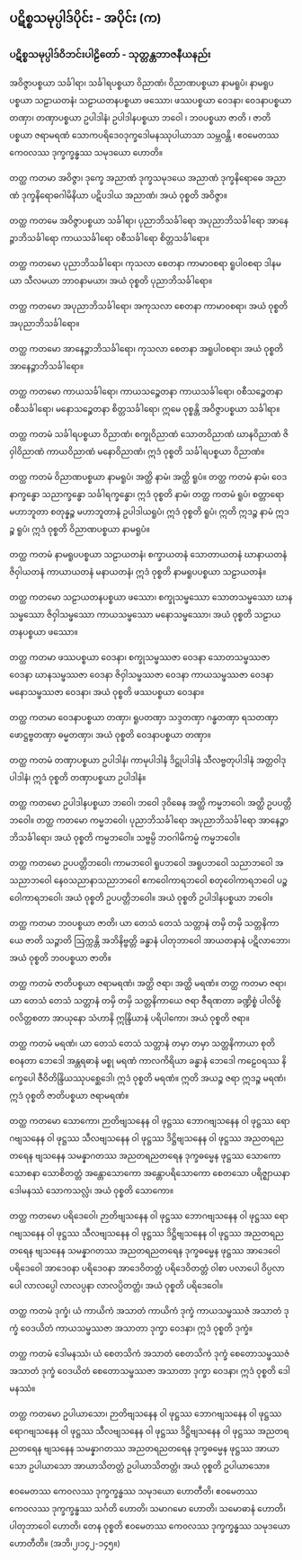 ## ပဋိစ္စသမုပ္ပါဒ်ပိုင်း - အပိုင်း (က)

### ပဋိစ္စသမုပ္ပါဒ်ဝိဘင်းပါဠိတော် - သုတ္တန္တဘာဇနီယနည်း

အဝိဇ္ဇာပစ္စယာ သင်္ခါရာ၊ သင်္ခါရပစ္စယာ ဝိညာဏံ၊ ဝိညာဏပစ္စယာ နာမရူပံ၊ နာမရူပပစ္စယာ သဠာယတနံ၊ သဠာယတနပစ္စယာ ဖဿော၊ ဖဿပစ္စယာ ဝေဒနာ၊ ဝေဒနာပစ္စယာ တဏှာ၊ တဏှာပစ္စယာ ဥပါဒါနံ၊ ဥပါဒါနပစ္စယာ ဘဝေါ ၊ ဘ၀ပစ္စယာ ဇာတိ ၊ ဇာတိပစ္စယာ ဇရာမရဏံ သောကပရိဒေ၀ဒုက္ခဒေါမနဿုပါယာသာ သမ္ဘဝန္တိ ၊ ဧ၀မေတဿ ကေ၀လဿ ဒုက္ခက္ခန္ဓဿ သမုဒယော ဟောတိ။

တတ္ထ ကတမာ အဝိဇ္ဇာ၊ ဒုက္ခေ အညာဏံ ဒုက္ခသမုဒယေ အညာဏံ ဒုက္ခနိရောဓေ အညာဏံ ဒုက္ခနိရောဓဂါမိနိယာ ပဋိပဒါယ အညာဏံ၊ အယံ ဝုစ္စတိ အဝိဇ္ဇာ။

တတ္ထ ကတမေ အဝိဇ္ဇာပစ္စယာ သင်္ခါရာ၊ ပုညာဘိသင်္ခါရော အပုညာဘိသင်္ခါရော အာနေဉ္ဇာဘိသင်္ခါရော ကာယသင်္ခါရော ၀စီသင်္ခါရော စိတ္တသင်္ခါရော။

တတ္ထ ကတမော ပုညာဘိသင်္ခါရော၊ ကုသလာ စေတနာ ကာမာ၀စရာ ရူပါ၀စရာ ဒါနမယာ သီလမယာ ဘာ၀နာမယာ၊ အယံ ဝုစ္စတိ  ပုညာဘိသင်္ခါရော။

တတ္ထ ကတမော အပုညာဘိသင်္ခါရော၊ အကုသလာ စေတနာ ကာမာ၀စရာ၊ အယံ ဝုစ္စတိ အပုညာဘိသင်္ခါရော။

တတ္ထ ကတမော အာနေဉ္ဇာဘိသင်္ခါရော၊ ကုသလာ စေတနာ အရူပါ၀စရာ၊ အယံ ဝုစ္စတိ အာနေဉ္ဇာဘိသင်္ခါရော။

တတ္ထ ကတမော ကာယသင်္ခါရော၊ ကာယသဉ္စေတနာ ကာယသင်္ခါရော၊ ၀စီသဉ္စေတနာ ၀စီသင်္ခါရော၊ မနောသဉ္စေတနာ စိတ္တသင်္ခါရော၊ ဣမေ ဝုစ္စန္တိ အဝိဇ္ဇာပစ္စယာ သင်္ခါရာ။

တတ္ထ ကတမံ သင်္ခါရပစ္စယာ ဝိညာဏံ၊ စက္ခုဝိညာဏံ သောတဝိညာဏံ ဃာနဝိညာဏံ ဇိဝှါဝိညာဏံ ကာယဝိညာဏံ မနောဝိညာဏံ၊ ဣဒံ ဝုစ္စတိ သင်္ခါရပစ္စယာ ဝိညာဏံ။

တတ္ထ ကတမံ ဝိညာဏပစ္စယာ နာမရူပံ၊ အတ္ထိ နာမံ၊ အတ္ထိ ရူပံ။ 
တတ္ထ ကတမံ နာမံ၊ ဝေဒနာက္ခန္ဓော သညာက္ခန္ဓော သင်္ခါရက္ခန္ဓော၊ ဣဒံ ဝုစ္စတိ နာမံ၊ တတ္ထ ကတမံ ရူပံ၊ စတ္တာရော မဟာဘူတာ စတုန္နဉ္စ မဟာဘူတာနံ ဥပါဒါယရူပံ၊ ဣဒံ ဝုစ္စတိ ရူပံ၊ ဣတိ ဣဒဉ္စ နာမံ ဣဒဉ္စ ရူပံ၊ ဣဒံ ဝုစ္စတိ ဝိညာဏပစ္စယာ နာမရူပံ။

တတ္ထ ကတမံ နာမရူပပစ္စယာ သဠာယတနံ၊ စက္ခာယတနံ သောတာယတနံ ဃာနာယတနံ ဇိဝှါယတနံ ကာယာယတနံ မနာယတနံ၊ ဣဒံ ဝုစ္စတိ နာမရူပပစ္စယာ သဠာယတနံ။

တတ္ထ ကတမော သဠာယတနပစ္စယာ ဖဿော၊ စက္ခုသမ္ဖဿော သောတသမ္ဖဿော ဃာနသမ္ဖဿော ဇိဝှါသမ္ဖဿော ကာယသမ္ဖဿော မနောသမ္ဖဿော၊ အယံ ဝုစ္စတိ သဠာယတနပစ္စယာ ဖဿော။

တတ္ထ ကတမာ ဖဿပစ္စယာ ဝေဒနာ၊ စက္ခုသမ္ဖဿဇာ ဝေဒနာ သောတသမ္ဖဿဇာ ဝေဒနာ ဃာနသမ္ဖဿဇာ ဝေဒနာ ဇိဝှါသမ္ဖဿဇာ ဝေဒနာ ကာယသမ္ဖဿဇာ ဝေဒနာ မနောသမ္ဖဿဇာ ဝေဒနာ၊ အယံ ဝုစ္စတိ ဖဿပစ္စယာ ဝေဒနာ။

တတ္ထ ကတမာ ဝေဒနာပစ္စယာ တဏှာ၊ ရူပတဏှာ သဒ္ဒတဏှာ ဂန္ဓတဏှာ ရသတဏှာ ဖောဋ္ဌဗ္ဗတဏှာ ဓမ္မတဏှာ၊ အယံ ဝုစ္စတိ ဝေဒနာပစ္စယာ တဏှာ။

တတ္ထ ကတမံ တဏှာပစ္စယာ ဥပါဒါနံ၊ ကာမုပါဒါနံ ဒိဋ္ဌုပါဒါနံ သီလဗ္ဗတုပါဒါနံ အတ္တဝါဒုပါဒါနံ၊ ဣဒံ ဝုစ္စတိ တဏှာပစ္စယာ ဥပါဒါနံ။

တတ္ထ ကတမော ဥပါဒါနပစ္စယာ ဘဝေါ၊ ဘဝေါ ဒုဝိဓေန အတ္ထိ ကမ္မဘဝေါ၊ အတ္ထိ ဥပပတ္တိဘဝေါ။
တတ္ထ ကတမော ကမ္မဘဝေါ၊ ပုညာဘိသင်္ခါရော အပုညာဘိသင်္ခါရော အာနေဉ္ဇာဘိသင်္ခါရော၊ အယံ ဝုစ္စတိ ကမ္မဘဝေါ။ 
သဗ္ဗမ္ပိ ဘ၀ဂါမိကမ္မံ ကမ္မဘဝေါ။

တတ္ထ ကတမော ဥပပတ္တိဘဝေါ၊ ကာမဘဝေါ ရူပဘဝေါ အရူပဘဝေါ သညာဘဝေါ အသညာဘဝေါ နေ၀သညာနာသညာဘဝေါ ဧကဝေါကာရဘဝေါ စတုဝေါကာရဘဝေါ ပဉ္စဝေါကာရဘဝေါ၊ အယံ ဝုစ္စတိ ဥပပတ္တိဘဝေါ။ 
အယံ ဝုစ္စတိ ဥပါဒါနပစ္စယာ ဘဝေါ။

တတ္ထ ကတမာ ဘ၀ပစ္စယာ ဇာတိ၊ ယာ တေသံ တေသံ သတ္တာနံ တမှိ တမှိ သတ္တနိကာယေ ဇာတိ သဉ္ဇာတိ ဩက္ကန္တိ အဘိနိဗ္ဗတ္တိ ခန္ဓာနံ ပါတုဘာဝေါ အာယတနာနံ ပဋိလာဘော၊ အယံ ဝုစ္စတိ ဘ၀ပစ္စယာ ဇာတိ။

တတ္ထ ကတမံ ဇာတိပစ္စယာ ဇရာမရဏံ၊ အတ္ထိ ဇရာ၊ အတ္ထိ မရဏံ။ 
တတ္ထ ကတမာ ဇရာ၊ ယာ တေသံ တေသံ သတ္တာနံ တမှိ တမှိ သတ္တနိကာယေ ဇရာ ဇီရဏတာ ခဏ္ဍိစ္စံ ပါလိစ္စံ ၀လိတ္တစတာ အာယုနော သံဟာနိ ဣန္ဒြိယာနံ ပရိပါကော၊ အယံ ဝုစ္စတိ ဇရာ။

တတ္ထ ကတမံ မရဏံ၊ ယာ တေသံ တေသံ သတ္တာနံ တမှာ တမှာ သတ္တနိကာယာ စုတိ စ၀နတာ ဘေဒေါ အန္တရဓာနံ မစ္စု မရဏံ ကာလကိရိယာ ခန္ဓာနံ ဘေဒေါ ကဠေ၀ရဿ နိက္ခေပေါ ဇီဝိတိန္ဒြိယဿုပစ္ဆေဒေါ၊ ဣဒံ ဝုစ္စတိ မရဏံ။ 
ဣတိ အယဉ္စ ဇရာ ဣဒဉ္စ မရဏံ၊ ဣဒံ ဝုစ္စတိ ဇာတိပစ္စယာ ဇရာမရဏံ။

တတ္ထ ကတမော သောကော၊ ဉာတိဗျသနေန ဝါ ဖုဋ္ဌဿ ဘောဂဗျသနေန ဝါ ဖုဋ္ဌဿ ရောဂဗျသနေန ဝါ ဖုဋ္ဌဿ သီလဗျသနေန ဝါ ဖုဋ္ဌဿ ဒိဋ္ဌိဗျသနေန ဝါ ဖုဋ္ဌဿ အညတရညတရေန ဗျသနေန သမန္နာဂတဿ အညတရညတရေန ဒုက္ခဓမ္မေန ဖုဋ္ဌဿ သောကော သောစနာ သောစိတတ္တံ အန္တောသောကော အန္တောပရိသောကော စေတသော ပရိဇ္ဈာယနာ ဒေါမနဿံ သောကသလ္လံ၊ အယံ ဝုစ္စတိ သောကော။

တတ္ထ ကတမော ပရိဒေဝေါ၊ ဉာတိဗျသနေန ဝါ ဖုဋ္ဌဿ ဘောဂဗျသနေန ဝါ ဖုဋ္ဌဿ ရောဂဗျသနေန ဝါ ဖုဋ္ဌဿ သီလဗျသနေန ဝါ ဖုဋ္ဌဿ ဒိဋ္ဌိဗျသနေန ဝါ ဖုဋ္ဌဿ အညတရညတရေန ဗျသနေန သမန္နာဂတဿ အညတရညတရေန ဒုက္ခဓမ္မေန ဖုဋ္ဌဿ အာဒေဝေါ ပရိဒေဝေါ အာဒေ၀နာ ပရိဒေ၀နာ အာဒေဝိတတ္တံ ပရိဒေဝိတတ္တံ ဝါစာ ပလာပေါ ဝိပ္ပလာပေါ လာလပ္ပေါ လာလပ္ပနာ လာလပ္ပိတတ္တံ၊ အယံ ဝုစ္စတိ ပရိဒေဝေါ။

တတ္ထ ကတမံ ဒုက္ခံ၊ ယံ ကာယိကံ အသာတံ ကာယိကံ ဒုက္ခံ ကာယသမ္ဖဿဇံ အသာတံ ဒုက္ခံ ဝေဒယိတံ ကာယသမ္ဖဿဇာ အသာတာ ဒုက္ခာ ဝေဒနာ၊ ဣဒံ ဝုစ္စတိ ဒုက္ခံ။

တတ္ထ ကတမံ ဒေါမနဿံ၊ ယံ စေတသိကံ အသာတံ စေတသိကံ ဒုက္ခံ စေတောသမ္ဖဿဇံ အသာတံ ဒုက္ခံ ဝေဒယိတံ စေတောသမ္ဖဿဇာ အသာတာ ဒုက္ခာ ဝေဒနာ၊ ဣဒံ ဝုစ္စတိ ဒေါမနဿံ။

တတ္ထ ကတမော ဥပါယာသော၊ ဉာတိဗျသနေန ဝါ ဖုဋ္ဌဿ ဘောဂဗျသနေန ဝါ ဖုဋ္ဌဿ ရောဂဗျသနေန ဝါ ဖုဋ္ဌဿ သီလဗျသနေန ဝါ ဖုဋ္ဌဿ ဒိဋ္ဌိဗျသနေန ဝါ ဖုဋ္ဌဿ အညတရညတရေန ဗျသနေန သမန္နာဂတဿ အညတရညတရေန ဒုက္ခဓမ္မေန ဖုဋ္ဌဿ အာယာသော ဥပါယာသော အာယာသိတတ္တံ ဥပါယာသိတတ္တံ၊ အယံ ဝုစ္စတိ ဥပါယာသော။

ဧ၀မေတဿ ကေ၀လဿ ဒုက္ခက္ခန္ဓဿ သမုဒယော ဟောတီတိ၊ ဧ၀မေတဿ ကေ၀လဿ ဒုက္ခက္ခန္ဓဿ သင်္ဂတိ ဟောတိ၊ သမာဂမော ဟောတိ၊ သမောဓာနံ ဟောတိ၊ ပါတုဘာဝေါ ဟောတိ၊ တေန ဝုစ္စတိ ဧ၀မေတဿ ကေ၀လဿ ဒုက္ခက္ခန္ဓဿ သမုဒယော ဟောတီတိ။ (အဘိ၊၂၊၁၄၂-၁၄၅။)
